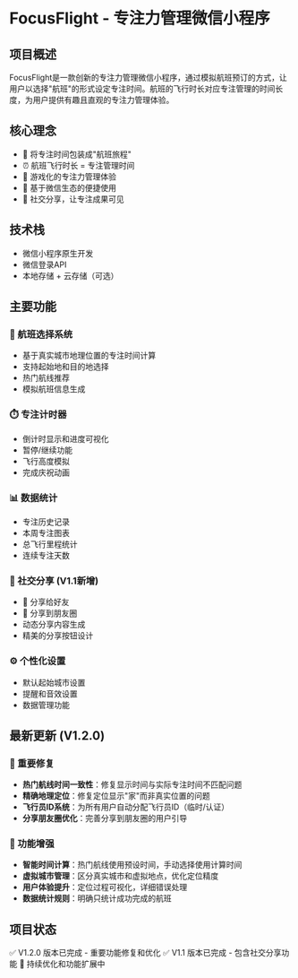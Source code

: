 # FocusFlight - 专注力管理微信小程序

## 项目概述
FocusFlight是一款创新的专注力管理微信小程序，通过模拟航班预订的方式，让用户以选择"航班"的形式设定专注时间。航班的飞行时长对应专注管理的时间长度，为用户提供有趣且直观的专注力管理体验。

## 核心理念
- 🛫 将专注时间包装成"航班旅程"
- ⏰ 航班飞行时长 = 专注管理时间
- 🎯 游戏化的专注力管理体验
- 📱 基于微信生态的便捷使用
- 🌟 社交分享，让专注成果可见

## 技术栈
- 微信小程序原生开发
- 微信登录API
- 本地存储 + 云存储（可选）

## 主要功能

### 🛫 航班选择系统
- 基于真实城市地理位置的专注时间计算
- 支持起始地和目的地选择
- 热门航线推荐
- 模拟航班信息生成

### ⏱️ 专注计时器
- 倒计时显示和进度可视化
- 暂停/继续功能
- 飞行高度模拟
- 完成庆祝动画

### 📊 数据统计
- 专注历史记录
- 本周专注图表
- 总飞行里程统计
- 连续专注天数

### 🌟 社交分享 (V1.1新增)
- 💬 分享给好友
- 🌟 分享到朋友圈
- 动态分享内容生成
- 精美的分享按钮设计

### ⚙️ 个性化设置
- 默认起始城市设置
- 提醒和音效设置
- 数据管理功能

## 最新更新 (V1.2.0)

### 🔧 重要修复
- **热门航线时间一致性**：修复显示时间与实际专注时间不匹配问题
- **精确地理定位**：修复定位显示"家"而非真实位置的问题
- **飞行员ID系统**：为所有用户自动分配飞行员ID（临时/认证）
- **分享朋友圈优化**：完善分享到朋友圈的用户引导

### 🎯 功能增强
- **智能时间计算**：热门航线使用预设时间，手动选择使用计算时间
- **虚拟城市管理**：区分真实城市和虚拟地点，优化定位精度
- **用户体验提升**：定位过程可视化，详细错误处理
- **数据统计规则**：明确只统计成功完成的航班

## 项目状态
✅ V1.2.0 版本已完成 - 重要功能修复和优化
✅ V1.1 版本已完成 - 包含社交分享功能
🚀 持续优化和功能扩展中
